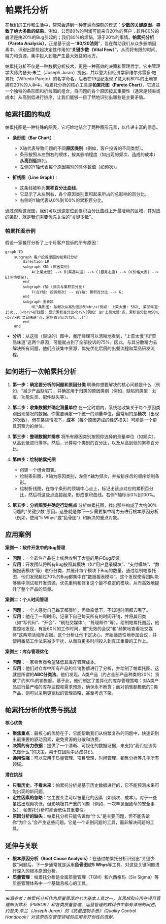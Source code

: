 # 帕累托分析

在我们的工作和生活中，常常会遇到一种普遍而深刻的模式：**少数的关键原因，导致了绝大多数的结果**。例如，公司80%的利润可能来自20%的客户；软件80%的崩溃是由20%的Bug引起的；我们80%的烦恼，源于20%的事情。**帕累托分析（Pareto Analysis）**，正是基于这一“**80/20法则**”，旨在帮助我们从众多影响因素中，识别出那些起决定性作用的“**关键少数（Vital Few）**”，从而将有限的时间、精力和资源，集中投入到能产生最大效益的地方。

帕累托分析不仅是一种数据分析技术，更是一种高效的决策和管理哲学。它由管理学大师约瑟夫·朱兰（Joseph Juran）提出，并以意大利经济学家维尔弗雷多·帕累托（Vilfredo Pareto）的名字命名，后者在19世纪发现了意大利80%的土地掌握在20%的人手中。帕累托分析的核心工具是**帕累托图（Pareto Chart）**，它通过一个独特的条形图和折线图的组合，将问题的各个原因按其重要性（通常是频率或成本）从高到低进行排序，让我们能够一目了然地识别出哪些是主要矛盾。

## 帕累托图的构成

帕累托图是一种特殊的图表，它巧妙地结合了两种图形元素，以传递丰富的信息。

*   **条形图（Bar Chart）**：
    *   X轴代表导致问题的不同**原因类别**（例如，客户投诉的不同类型）。
    *   条形按照从左到右的顺序，按其影响程度（如出现的频次、造成的成本）**从高到低**排列。
    *   左侧的Y轴代表每个原因类别的具体数值（如频次）。

*   **折线图（Line Graph）**：
    *   这条线被称为**累积百分比曲线**。
    *   它显示了从左到右，各个原因类别累积起来所占的总影响的百分比。
    *   右侧的Y轴代表从0%到100%的累积百分比。

通过观察这张图，我们可以迅速定位到累积百分比曲线上升最陡峭的区域，其对应的条形，就是我们需要优先关注的“关键少数”。

### 帕累托图示例

假设一家餐厅分析了上个月客户投诉的所有原因：

```mermaid
graph TD
    subgraph 客户投诉原因的帕累托分析
        direction LR
        subgraph X轴 (原因类别)
            A(上菜太慢) --> B(菜品味道) --> C(服务态度) --> D(价格太贵) --> E(环境嘈杂);
        end
        subgraph Y轴 (频次与累积百分比)
            F(左Y轴: 投诉频次) -- 右Y轴: 累积百分比 --> G;
        end
        subgraph 图表区
            H["条形图: 按频次从高到低排列<br/>(例如: 上菜太慢: 50次, 菜品味道: 25次...)<br/>折线图: 显示累积百分比<br/>(例如: 到'上菜太慢'点，累积百分比为50%;<br/>到'菜品味道'点，累积百分比为75%...)"]
        end
    end
```
*   **分析**：从这张（假设的）图中，餐厅经理可以清晰地看到，“上菜太慢”和“菜品味道”这两个原因，可能就占到了全部投诉的75%。因此，与其分散精力去解决所有问题，他们应该集中资源，优先优化后厨的出餐流程和菜品研发流程。

## 如何进行一次帕累托分析

1.  **第一步：确定要分析的问题和原因分类**
    明确你想要解决的核心问题是什么（例如，“减少产品缺陷”），并确定用于归类的原因类别（例如，缺陷的类型：划痕、功能失灵、配件缺失等）。

2.  **第二步：收集数据并确定测量单位**
    在一定时期内，系统地收集关于每个原因类别出现情况的数据。你需要确定一个统一的测量单位，最常用的是**频次**（出现的次数），但在某些情况下，**成本**（每个原因造成的经济损失）可能是一个更具洞察力的单位。

3.  **第三步：整理数据并排序**
    将所有原因类别按照你选择的测量单位（如频次），从高到低进行排序。然后，计算每个类别的百分比，以及从高到低的累积百分比。

4.  **第四步：绘制帕累托图**
    *   创建一个组合图表。
    *   绘制条形图，X轴为原因类别，左侧Y轴为频次，并按排序后的顺序绘制条形。
    *   绘制折线图，在每个条形的顶端中心点上，标记出该点对应的累积百分比，然后将这些点连接起来，形成累积曲线。右侧Y轴标示0%到100%。

5.  **第五步：分析图表并确定行动焦点**
    分析帕累托图，找出那些构成了大约80%问题的“关键少数”原因。这些就是你下一步需要集中精力去进行根本原因分析（例如，使用“5 Whys”或“鱼骨图”）和解决的重点对象。

## 应用案例

**案例一：软件开发中的Bug管理**
*   **问题**：一个软件产品在上线后收到了大量的用户Bug反馈。
*   **应用**：开发团队将所有Bug按照其模块（如“用户登录模块”、“支付模块”、“数据报表模块”等）进行分类，并统计每个模块下Bug的数量。通过绘制帕累托图，他们发现超过70%的Bug都集中在“数据报表模块”。这个发现使得团队能够集中测试和开发资源，优先重构和修复这个最不稳定的模块，从而高效地提升了整个产品的质量。

**案例二：个人时间管理**
*   **问题**：一个人感觉自己每天都很忙，但效率低下，不知道时间都去哪了。
*   **应用**：他花了一周时间，记录下自己每天所有的时间开销，并将其归类（如“写代码”、“开会”、“刷社交媒体”、“处理邮件”等）。绘制帕累托图后，他震惊地发现，有近60%的工作时间，被“无效的会议”和“频繁地查看社交媒体”这两项活动所占据。这个分析让他下定决心，开始筛选性地参加会议，并使用番茄工作法来减少干扰，从而将更多时间投入到真正重要的工作上。

**案例三：库存管理优化**
*   **问题**：一家零售商希望降低其库存管理成本。
*   **应用**：他们对仓库中所有产品的年销售额进行了分析，并绘制了帕累托图。这就是所谓的**ABC分类法**。他们发现，A类产品（约占全部产品种类的20%）贡献了约80%的销售额。基于此，他们制定了差异化的库存管理策略：对A类产品进行最严格的库存监控和需求预测，确保永不断货；而对销售额极低的C类产品，则可以采用更宽松的管理策略，甚至考虑下架。

## 帕累托分析的优势与挑战

**核心优势**
*   **聚焦重点**：最核心的优势在于，它能帮助我们从纷繁复杂的问题中，快速识别出最重要的驱动因素，避免资源的分散和浪费。
*   **决策的有力依据**：提供了一个清晰、可视化的数据证据，来支持“我们应该优先做什么”的决策，易于在团队中达成共识。
*   **通用性强**：可以应用于质量管理、项目管理、时间管理、销售分析等几乎所有领域。

**潜在挑战**
*   **只看历史，不看未来**：帕累托分析是基于历史数据进行的，它不能预测未来可能出现的新问题。
*   **定性因素的忽略**：它主要关注可以被量化的因素（如频次、成本）。对于一些虽然出现频次低，但影响极其严重的问题（例如，一次罕见但致命的安全事故），帕累托分析可能会低估其重要性。
*   **原因分析的缺失**：帕累托分析只能告诉你“什么”是主要问题，但不能告诉你“为什么”会产生这些问题。它是一个识别问题的工具，而非解决问题的工具。

## 延伸与关联

*   **根本原因分析（Root Cause Analysis）**：在通过帕累托分析识别出“关键少数”问题后，下一步通常就是运用**鱼骨图**或**5 Whys**等工具，对这些关键问题进行深入的根本原因分析。
*   **质量管理**：帕累托分析是全面质量管理（TQM）和六西格玛（Six Sigma）等质量管理体系中一个基础且核心的工具。

---
*来源参考：帕累托分析作为质量管理的七大基本工具之一，其思想和应用在项目管理知识体系（PMBOK）和各类质量管理、运营管理的教科书中都有详细的阐述。约瑟夫·朱兰（Joseph Juran）的《质量控制手册》（Quality Control Handbook）对该原则在管理领域的应用有开创性的贡献。*
